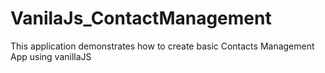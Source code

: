 # VanilaJs_ContactManagement
This application demonstrates how to create basic Contacts Management App using vanillaJS
